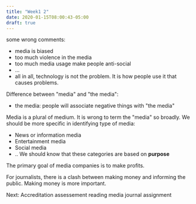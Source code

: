 ```yaml
---
title: "Week1 2"
date: 2020-01-15T08:00:43-05:00
draft: true
---
```


some wrong comments:
- media is biased
- too much violence in the media
- too much media usage make people anti-social
- ...
- all in all, technology is not the problem. It is how people use it that causes problems.

Difference between "media" and "the media":
- the media: people will associate negative things with "the media"

Media is a plural of medium. It is wrong to term the "media" so broadly. We should be more specific in identifying type of media: 
- News or information media
- Entertainment media
- Social media
- ..
We should know that these categories are based on **purpose**

The primary goal of media companies is to make profits. 

For journalists, there is a clash between making money and informing the public. Making money is more important. 

Next:
Accreditation assessement
reading
media journal assignment




